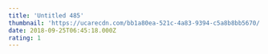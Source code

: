 ```yaml
---
title: 'Untitled 485'
thumbnail: 'https://ucarecdn.com/bb1a80ea-521c-4a83-9394-c5a8b8bb5670/'
date: 2018-09-25T06:45:18.000Z
rating: 1
---
```

